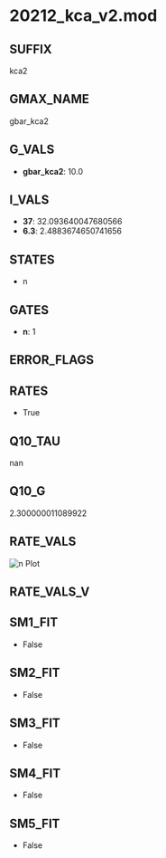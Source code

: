 # 20212_kca_v2.mod

## SUFFIX

kca2

## GMAX_NAME

gbar_kca2

## G_VALS

- **gbar_kca2**: 10.0

## I_VALS

- **37**: 32.093640047680566
- **6.3**: 2.4883674650741656

## STATES

- n

## GATES

- **n**: 1

## ERROR_FLAGS


## RATES

- True

## Q10_TAU

nan

## Q10_G

2.300000011089922

## RATE_VALS

![n Plot](/Users/pbozelos/Dropbox/icg-Chai-Panos/supermodels/output_markdown_files/KCa/20212_kca_v2.mod/images/n.png)

## RATE_VALS_V

## SM1_FIT

- False

## SM2_FIT

- False

## SM3_FIT

- False

## SM4_FIT

- False

## SM5_FIT

- False

